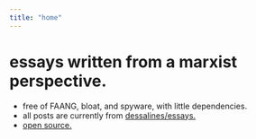 ```yaml
---
title: "home"
---
```


# essays written from a marxist perspective.

- free of FAANG, bloat, and spyware, with little dependencies.
- all posts are currently from
  [dessalines/essays.](https://github.com/dessalines/essays)
- [open source.](https://github.com/indigomarxist/indigomarxist.github.io)
